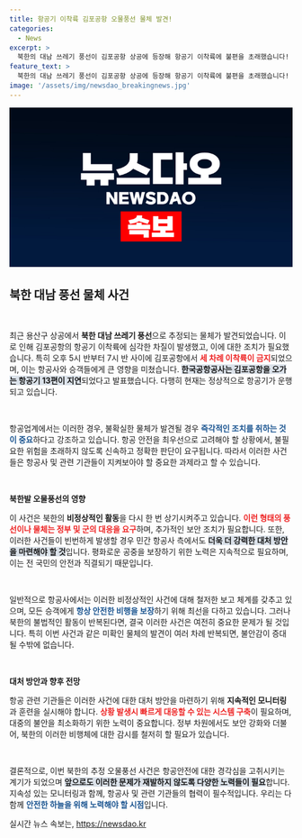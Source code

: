 ```yaml
---
title: 항공기 이착륙 김포공항 오물풍선 물체 발견!
categories:
  - News
excerpt: >
  북한의 대남 쓰레기 풍선이 김포공항 상공에 등장해 항공기 이착륙에 불편을 초래했습니다! 이 미확인 물체의 정체와 여파는 과연 무엇일까요? 클릭해 확인해보세요!
feature_text: >
  북한의 대남 쓰레기 풍선이 김포공항 상공에 등장해 항공기 이착륙에 불편을 초래했습니다! 이 미확인 물체의 정체와 여파는 과연 무엇일까요? 클릭해 확인해보세요!
image: '/assets/img/newsdao_breakingnews.jpg'
---
```


<p><img src="/assets/img/newsdao_breakingnews.jpg" alt="koreaapp 속보" /></p>

<h2 data-ke-size="size26">북한 대남 풍선 물체 사건</h2>

<p data-ke-size="size16">&nbsp;</p>

<p>최근 용산구 상공에서 <b>북한 대남 쓰레기 풍선</b>으로 추정되는 물체가 발견되었습니다. 이로 인해 김포공항의 항공기 이착륙에 심각한 차질이 발생했고, 이에 대한 조치가 필요했습니다. 특히 오후 5시 반부터 7시 반 사이에 김포공항에서 <b><span style="color: #ee2323;">세 차례 이착륙이 금지</span></b>되었으며, 이는 항공사와 승객들에게 큰 영향을 미쳤습니다. <b><span style="background-color: #21538527;">한국공항공사는 김포공항을 오가는 항공기 13편이 지연</span></b>되었다고 발표했습니다. 다행히 현재는 정상적으로 항공기가 운행되고 있습니다.</p>

<p data-ke-size="size16">&nbsp;</p>

<p>항공업계에서는 이러한 경우, 불확실한 물체가 발견될 경우 <b><span style="color: #1a5490;">즉각적인 조치를 취하는 것이 중요</span></b>하다고 강조하고 있습니다. 항공 안전을 최우선으로 고려해야 할 상황에서, 불필요한 위험을 초래하지 않도록 신속하고 정확한 판단이 요구됩니다. 따라서 이러한 사건들은 항공사 및 관련 기관들이 지켜보아야 할 중요한 과제라고 할 수 있습니다.</p>

<p data-ke-size="size16">&nbsp;</p>

<p><strong>북한발 오물풍선의 영향</strong></p>

<p>이 사건은 북한의 <b>비정상적인 활동</b>을 다시 한 번 상기시켜주고 있습니다. <b><span style="color: #ee2323;">이런 형태의 풍선이나 물체는 정부 및 군의 대응을 요구</span></b>하며, 추가적인 보안 조치가 필요합니다. 또한, 이러한 사건들이 빈번하게 발생할 경우 민간 항공사 측에서도 <b><span style="background-color: #21538527;">더욱 더 강력한 대처 방안을 마련해야 할 것</span></b>입니다. 평화로운 공중을 보장하기 위한 노력은 지속적으로 필요하며, 이는 전 국민의 안전과 직결되기 때문입니다.</p>

<p data-ke-size="size16">&nbsp;</p>

<p>일반적으로 항공사에서는 이러한 비정상적인 사건에 대해 철저한 보고 체계를 갖추고 있으며, 모든 승객에게 <b><span style="color: #1a5490;">항상 안전한 비행을 보장</span></b>하기 위해 최선을 다하고 있습니다. 그러나 북한의 불법적인 활동이 반복된다면, 결국 이러한 사건은 여전히 중요한 문제가 될 것입니다. 특히 이번 사건과 같은 미확인 물체의 발견이 여러 차례 반복되면, 불안감이 증대될 수밖에 없습니다.</p>

<p data-ke-size="size16">&nbsp;</p>

<p><strong>대처 방안과 향후 전망</strong></p>

<p>항공 관련 기관들은 이러한 사건에 대한 대처 방안을 마련하기 위해 <b>지속적인 모니터링</b>과 훈련을 실시해야 합니다. <b><span style="color: #ee2323;">상황 발생시 빠르게 대응할 수 있는 시스템 구축</span></b>이 필요하며, 대중의 불안을 최소화하기 위한 노력이 중요합니다. 정부 차원에서도 보안 강화와 더불어, 북한의 이러한 비행체에 대한 감시를 철저히 할 필요가 있습니다.</p>

<p data-ke-size="size16">&nbsp;</p>

<p>결론적으로, 이번 북한의 추정 오물풍선 사건은 항공안전에 대한 경각심을 고취시키는 계기가 되었으며 <b><span style="background-color: #21538527;">앞으로도 이러한 문제가 재발하지 않도록 다양한 노력들이 필요</span></b>합니다. 지속성 있는 모니터링과 함께, 항공사 및 관련 기관들의 협력이 필수적입니다. 우리는 다 함께 <b><span style="color: #1a5490;">안전한 하늘을 위해 노력해야 할 시점</span></b>입니다.</p>
실시간 뉴스 속보는, <a href="https://newsdao.kr" rel="dofollow">https://newsdao.kr</a>


